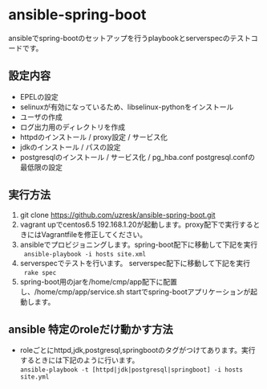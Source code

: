 # ansible-spring-boot

ansibleでspring-bootのセットアップを行うplaybookとserverspecのテストコードです。

## 設定内容

* EPELの設定
* selinuxが有効になっているため、libselinux-pythonをインストール
* ユーザの作成
* ログ出力用のディレクトリを作成
* httpdのインストール / proxy設定 / サービス化
* jdkのインストール / パスの設定
* postgresqlのインストール / サービス化 / pg_hba.conf postgresql.confの最低限の設定

## 実行方法

1. git clone https://github.com/uzresk/ansible-spring-boot.git
2. vagrant upでcentos6.5 192.168.1.20が起動します。proxy配下で実行するときにはVagrantfileを修正してください。
3. ansibleでプロビジョニングします。spring-boot配下に移動して下記を実行  
` ansible-playbook -i hosts site.xml`
4. serverspecでテストを行います。 serverspec配下に移動して下記を実行  
` rake spec`
5. spring-boot用のjarを/home/cmp/app配下に配置し、/home/cmp/app/service.sh startでspring-bootアプリケーションが起動します。

## ansible 特定のroleだけ動かす方法

* roleごとにhttpd,jdk,postgresql,springbootのタグがつけてあります。実行するときには下記のように行います。  
`ansible-playbook -t [httpd|jdk|postgresql|springboot] -i hosts site.yml`
